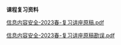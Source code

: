 <!-- tabs:start -->
**课程复习资料**

[信息内容安全-2023春-复习讲座原稿.pdf](https://gh.hitcs.cc/https://raw.githubusercontent.com/HIT-OpenCS/CS_Courses/main/信息安全/信息内容安全/课程复习资料/信息内容安全-2023春-复习讲座原稿.pdf)

[信息内容安全-2023春-复习讲座原稿勘误.pdf](https://gh.hitcs.cc/https://raw.githubusercontent.com/HIT-OpenCS/CS_Courses/main/信息安全/信息内容安全/课程复习资料/信息内容安全-2023春-复习讲座原稿勘误.pdf)

<!-- tabs:end -->